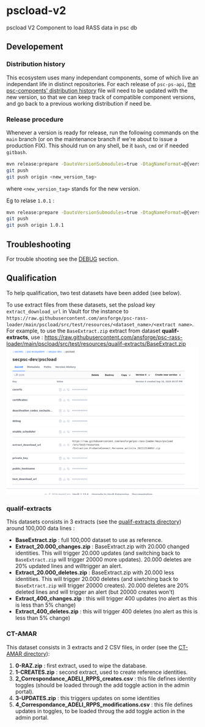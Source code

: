 # pscload-v2
pscload V2
Component to load RASS data in psc db

## Developement

### Distribution history

This ecosystem uses many independant components, some of which live an independant life in distinct repositories.
For each release of `psc-ps-api`, [the psc-compoents' distribution  history](https://github.com/ansforge/psc-components/blob/main/DISTRIBUTION.md) 
file will need to be updated with the new version, so that we can keep track of compatible component versions, 
and go back to a previous working distribution if need be.

### Release procedure

Whenever a version is ready for release, run the following commands on the `main` branch (or on the maintenance branch if we're about to issue a production FIX). This should run on any shell, be it `bash`, `cmd` or if needed `gitbash`.

```bash
mvn release:prepare -DautoVersionSubmodules=true -DtagNameFormat=@{version}
git push
git push origin <new_version_tag>
```

where `<new_version_tag>` stands for the new version.

Eg to relase `1.0.1` :

```bash
mvn release:prepare -DautoVersionSubmodules=true -DtagNameFormat=@{version}
git push
git push origin 1.0.1
```

## Troubleshooting

For trouble shooting see the [DEBUG](DEBUG.md) section.

## Qualification

To help qualification, two test datasets have been added (see below).

To use extract files from these datasets, set the psload key `extract_download_url` in Vault for the instance to `https://raw.githubusercontent.com/ansforge/psc-rass-loader/main/pscload/src/test/resources/<dataset_name>/<extract name>`. For example, to use the `BaseExtract.zip` extract from dataset **qualif-extracts**, use : https://raw.githubusercontent.com/ansforge/psc-rass-loader/main/pscload/src/test/resources/qualif-extracts/BaseExtract.zip
![Where is download URL](src/main/doc/extract_download_url.png)

### qualif-extracts

This datasets consists in 3 extracts (see the [qualif-extracts directory](pscload/src/test/resources/qualif-extracts))
around 100,000 data lines :

*   **BaseExtract.zip** : full 100,000 dataset to use as reference.
*   **Extract_20.000_changes.zip** : BaseExtract.zip with 20.000 changed identities. This will trigger 20.000 updates (and switching back to `BaseExtract.zip` will trigger 20000 more updates). 20.000 deletes are 20% updated lines and willtrigger an alert.
*   **Extract_20.000_deletes.zip** : BaseExtract.zip with 20.000 less identities. This will trigger 20.000 deletes (and siwtching back to `BaseExtract.zip` will trigger 20000 creates). 20.000 deletes are 20% deleted lines and will trigger an alert (but 20000 creates won't)
*   **Extract_400_changes.zip** : this will trigger 400 updates (no alert as this is less than 5% change)
*   **Extract_400_deletes.zip** : this will trigger 400 deletes (no alert as this is less than 5% change)

### CT-AMAR

This dataset consists in 3 extracts and 2 CSV files, in order (see the [CT-AMAR directory](pscload/src/test/resources/CT-AMAR)):

1.  **0-RAZ.zip** : first extract, used to wipe the database.
1.  **1-CREATES.zip** : second extract, used to create reference identities.
1.  **2_Correspondance_ADELI_RPPS_creates.csv** : this file defines identity toggles (should be loaded through the add toggle action in the admin portal).
1.  **3-UPDATES.zip** : this triggers updates on some identities
1.  **4_Correspondance_ADELI_RPPS_modifications.csv** : this file defines updates in toggles, to be loaded throug the add toggle action in the admin portal.
